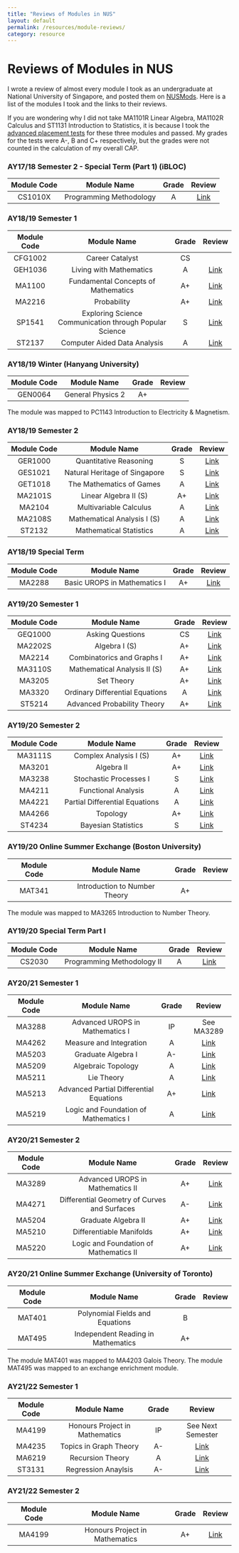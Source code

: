 ```yaml
---
title: "Reviews of Modules in NUS"
layout: default
permalink: /resources/module-reviews/
category: resource
---
```


# Reviews of Modules in NUS

I wrote a review of almost every module I took as an undergraduate at National University of Singapore, and posted them on [NUSMods](https://nusmods.com). Here is a list of the modules I took and the links to their reviews.

If you are wondering why I did not take MA1101R Linear Algebra, MA1102R Calculus and ST1131 Introduction to Statistics, it is because I took the [advanced placement tests](https://www.science.nus.edu.sg/undergraduates/admissions/advanced-placement-credits/) for these three modules and passed. My grades for the tests were A-, B and C+ respectively, but the grades were not counted in the calculation of my overall CAP.

### AY17/18 Semester 2 - Special Term (Part 1) (iBLOC)

|Module Code|     Module Name        | Grade |            Review                                         |
|:---------:|:----------------------:|:-----:|:---------------------------------------------------------:|
|CS1010X    |Programming Methodology |A      |<a href="http://disq.us/p/1xqoo51" target="_blank">Link</a>|

### AY18/19 Semester 1

|Module Code|     Module Name                                       | Grade |            Review                                         |
|:---------:|:-----------------------------------------------------:|:-----:|:---------------------------------------------------------:|
|CFG1002    |Career Catalyst                                        |CS     |                                                           |
|GEH1036    |Living with Mathematics                                |A      |<a href="http://disq.us/p/21fg484" target="_blank">Link</a>|
|MA1100     |Fundamental Concepts of Mathematics                    |A+     |<a href="http://disq.us/p/21fg1e0" target="_blank">Link</a>|
|MA2216     |Probability                                            |A+     |<a href="http://disq.us/p/21fg2ms" target="_blank">Link</a>|
|SP1541     |Exploring Science Communication through Popular Science|S      |<a href="http://disq.us/p/21fg1x4" target="_blank">Link</a>|
|ST2137     |Computer Aided Data Analysis                           |A      |<a href="http://disq.us/p/21fg3jz" target="_blank">Link</a>|

### AY18/19 Winter (Hanyang University)

|Module Code|     Module Name                                       | Grade |            Review                                         |
|:---------:|:-----------------------------------------------------:|:-----:|:---------------------------------------------------------:|
|GEN0064    |General Physics 2                                      |A+     |                                                           |

The module was mapped to PC1143 Introduction to Electricity & Magnetism.

### AY18/19 Semester 2

|Module Code|     Module Name                                       | Grade |            Review                                         |
|:---------:|:-----------------------------------------------------:|:-----:|:---------------------------------------------------------:|
|GER1000    |Quantitative Reasoning                                 |S      |<a href="http://disq.us/p/228i2k1" target="_blank">Link</a>|
|GES1021    |Natural Heritage of Singapore                          |S      |<a href="http://disq.us/p/228i3n0" target="_blank">Link</a>|
|GET1018    |The Mathematics of Games                               |A      |<a href="http://disq.us/p/228i52d" target="_blank">Link</a>|
|MA2101S    |Linear Algebra II (S)                                  |A+     |<a href="http://disq.us/p/228i6ky" target="_blank">Link</a>|
|MA2104     |Multivariable Calculus                                 |A      |<a href="http://disq.us/p/228i7r1" target="_blank">Link</a>|
|MA2108S    |Mathematical Analysis I (S)                            |A      |<a href="http://disq.us/p/228iahw" target="_blank">Link</a>|
|ST2132     |Mathematical Statistics                                |A      |<a href="http://disq.us/p/228ibnw" target="_blank">Link</a>|

### AY18/19 Special Term

|Module Code|     Module Name                                       | Grade |            Review                                         |
|:---------:|:-----------------------------------------------------:|:-----:|:---------------------------------------------------------:|
|MA2288     |Basic UROPS in Mathematics I                           |A+     |<a href="http://disq.us/p/23tob86" target="_blank">Link</a>|

### AY19/20 Semester 1

|Module Code|     Module Name                                       | Grade |            Review                                         |
|:---------:|:-----------------------------------------------------:|:-----:|:---------------------------------------------------------:|
|GEQ1000    |Asking Questions                                       |CS     |<a href="http://disq.us/p/26bfxym" target="_blank">Link</a>|
|MA2202S    |Algebra I (S)                                          |A+     |<a href="http://disq.us/p/26bfz8c" target="_blank">Link</a>|
|MA2214     |Combinatorics and Graphs I                             |A+     |<a href="http://disq.us/p/26bg06s" target="_blank">Link</a>|
|MA3110S    |Mathematical Analysis II (S)                           |A+     |<a href="http://disq.us/p/26bg10r" target="_blank">Link</a>|
|MA3205     |Set Theory                                             |A+     |<a href="http://disq.us/p/26bg1vz" target="_blank">Link</a>|
|MA3320     |Ordinary Differential Equations                        |A      |<a href="http://disq.us/p/26bg2vu" target="_blank">Link</a>|
|ST5214     |Advanced Probability Theory                            |A+     |<a href="http://disq.us/p/26bg3po" target="_blank">Link</a>|

### AY19/20 Semester 2

|Module Code|     Module Name                                       | Grade |            Review                                         |
|:---------:|:-----------------------------------------------------:|:-----:|:---------------------------------------------------------:|
|MA3111S    |Complex Analysis I (S)                                 |A+     |<a href="http://disq.us/p/2aijvix" target="_blank">Link</a>|
|MA3201     |Algebra II                                             |A+     |<a href="http://disq.us/p/2aijvsi" target="_blank">Link</a>|
|MA3238     |Stochastic Processes I                                 |S      |<a href="http://disq.us/p/2aijwl6" target="_blank">Link</a>|
|MA4211     |Functional Analysis                                    |A      |<a href="http://disq.us/p/2aijwtc" target="_blank">Link</a>|
|MA4221     |Partial Differential Equations                         |A      |<a href="http://disq.us/p/2aijx5l" target="_blank">Link</a>|
|MA4266     |Topology                                               |A+     |<a href="http://disq.us/p/2aijxgq" target="_blank">Link</a>|
|ST4234     |Bayesian Statistics                                    |S      |<a href="http://disq.us/p/2aijxss" target="_blank">Link</a>|


### AY19/20 Online Summer Exchange (Boston University)

|Module Code|     Module Name                                       | Grade |            Review                                         |
|:---------:|:-----------------------------------------------------:|:-----:|:---------------------------------------------------------:|
|MAT341     |Introduction to Number Theory                          |A+     |                                                           |

The module was mapped to MA3265 Introduction to Number Theory.

### AY19/20 Special Term Part I

|Module Code|     Module Name                                       | Grade |            Review                                         |
|:---------:|:-----------------------------------------------------:|:-----:|:---------------------------------------------------------:|
|CS2030     |Programming Methodology II                             |A      |<a href="http://disq.us/p/2ar9ecj" target="_blank">Link</a>|

### AY20/21 Semester 1

|Module Code|     Module Name                                       | Grade |            Review                                         |
|:---------:|:-----------------------------------------------------:|:-----:|:---------------------------------------------------------:|
|MA3288     |Advanced UROPS in Mathematics I                        |IP     |See MA3289                                                 |
|MA4262     |Measure and Integration                                |A      |<a href="http://disq.us/p/2dzdy3m" target="_blank">Link</a>|
|MA5203     |Graduate Algebra I                                     |A-     |<a href="http://disq.us/p/2dzdyd6" target="_blank">Link</a>|
|MA5209     |Algebraic Topology                                     |A      |<a href="http://disq.us/p/2dzdymi" target="_blank">Link</a>|
|MA5211     |Lie Theory                                             |A      |<a href="http://disq.us/p/2dzdyqr" target="_blank">Link</a>|
|MA5213     |Advanced Partial Differential Equations                |A+     |<a href="http://disq.us/p/2dzdyu5" target="_blank">Link</a>|
|MA5219     |Logic and Foundation of Mathematics I                  |A      |<a href="http://disq.us/p/2dzdyy8" target="_blank">Link</a>|

### AY20/21 Semester 2

|Module Code|     Module Name                                       | Grade |            Review                                         |
|:---------:|:-----------------------------------------------------:|:-----:|:---------------------------------------------------------:|
|MA3289     |Advanced UROPS in Mathematics II                       |A+     |<a href="http://disq.us/p/2hgiqdf" target="_blank">Link</a>|
|MA4271     |Differential Geometry of Curves and Surfaces           |A-     |<a href="http://disq.us/p/2hgik2t" target="_blank">Link</a>|
|MA5204     |Graduate Algebra II                                    |A+     |<a href="http://disq.us/p/2hgilei" target="_blank">Link</a>|
|MA5210     |Differentiable Manifolds                               |A+     |<a href="http://disq.us/p/2hgimvp" target="_blank">Link</a>|
|MA5220     |Logic and Foundation of Mathematics II                 |A+     |<a href="http://disq.us/p/2hgioo4" target="_blank">Link</a>|

### AY20/21 Online Summer Exchange (University of Toronto)

|Module Code|     Module Name                                       | Grade |            Review                                         |
|:---------:|:-----------------------------------------------------:|:-----:|:---------------------------------------------------------:|
|MAT401     |Polynomial Fields and Equations                        |B      |                                                           |
|MAT495     |Independent Reading in Mathematics                     |A+     |                                                           |

The module MAT401 was mapped to MA4203 Galois Theory. The module MAT495 was mapped to an exchange enrichment module.

### AY21/22 Semester 1

|Module Code|     Module Name                                       | Grade |            Review                                         |
|:---------:|:-----------------------------------------------------:|:-----:|:---------------------------------------------------------:|
|MA4199     |Honours Project in Mathematics                         |IP     |See Next Semester                                          |
|MA4235     |Topics in Graph Theory                                 |A-     |<a href="http://disq.us/p/2m4qv35" target="_blank">Link</a>|
|MA6219     |Recursion Theory                                       |A      |<a href="http://disq.us/p/2m4qt4t" target="_blank">Link</a>|
|ST3131     |Regression Anaylsis                                    |A-     |<a href="http://disq.us/p/2m4qwi9" target="_blank">Link</a>|

### AY21/22 Semester 2

|Module Code|     Module Name                                       | Grade |            Review                                         |
|:---------:|:-----------------------------------------------------:|:-----:|:---------------------------------------------------------:|
|MA4199     |Honours Project in Mathematics                         |A+     |<a href="http://disq.us/p/2p7fn7k" target="_blank">Link</a>|


